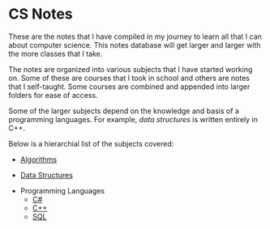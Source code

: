 # CS Notes

These are the notes that I have compiled in my journey to learn all that I can about computer science.  This notes database will get larger and larger with the more classes that I take.

The notes are organized into various subjects that I have started working on.  Some of these are courses that I took in school and others are notes that I self-taught.  Some courses are combined and appended into larger folders for ease of access.

Some of the larger subjects depend on the knowledge and basis of a programming languages.  For example, *data structures* is written entirely in C++.

Below is a hierarchial list of the subjects covered:
* [Algorithms](/Algorithms/README.md)
<!-- * [Artifical Intelligence (*not started*) -->
<!-- * Computer Architecture (*in progress*) -->
* [Data Structures](/DataStructures/README.md)
<!-- * Machine Learning (*not started*) -->
<!-- * Networking (*not started*) -->
<!-- * Neural Networks (*not started*) -->
<!-- * Operating Systems (*not started*) -->
* Programming Languages
	* [C#](/ProgrammingLanguages/C%23/README.md)
	* [C++](/ProgrammingLanguages/CPP/README.md)
	<!-- * CSS (*not started*) -->
	<!-- * HTML (*not started*) -->
	<!-- * Java (*not started*) -->
	<!-- * Javascript (*not started*) -->
	<!-- * Python (*in progress*) -->
	* [SQL](/ProgrammingLanguages/SQL/README.md)
	<!-- * Swift (*not started*) -->
